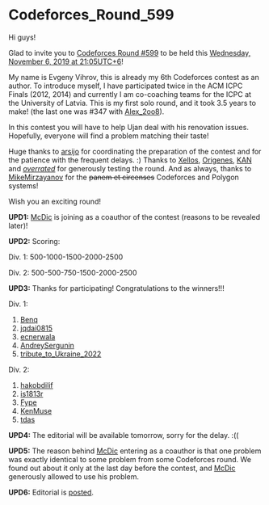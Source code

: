 # Codeforces_Round_599

Hi guys!

Glad to invite you to [Codeforces Round #599](https://codeforces.com/contests/1242) to be held this [Wednesday, November 6, 2019 at 21:05UTC+6](https://codeforces.com/https://www.timeanddate.com/worldclock/fixedtime.html?day=6&month=11&year=2019&hour=18&min=5&sec=0&p1=166)!

My name is Evgeny Vihrov, this is already my 6th Codeforces contest as an author. To introduce myself, I have participated twice in the ACM ICPC Finals (2012, 2014) and currently I am co-coaching teams for the ICPC at the University of Latvia. This is my first solo round, and it took 3.5 years to make! (the last one was #347 with [Alex_2oo8](https://codeforces.com/profile/Alex_2oo8 "International Grandmaster Alex_2oo8")).

In this contest you will have to help Ujan deal with his renovation issues. Hopefully, everyone will find a problem matching their taste!

Huge thanks to [arsijo](https://codeforces.com/profile/arsijo "International Grandmaster arsijo") for coordinating the preparation of the contest and for the patience with the frequent delays. :) Thanks to [Xellos](https://codeforces.com/profile/Xellos "International Grandmaster Xellos"), [Origenes](https://codeforces.com/profile/Origenes "Master Origenes"), [KAN](https://codeforces.com/profile/KAN "Grandmaster KAN") and [_overrated_](https://codeforces.com/profile/_overrated_ "Master _overrated_") for generously testing the round. And as always, thanks to [MikeMirzayanov](https://codeforces.com/profile/MikeMirzayanov "Headquarters, MikeMirzayanov") for the ~~panem et circenses~~ Codeforces and Polygon systems!

Wish you an exciting round!

**UPD1:** [McDic](https://codeforces.com/profile/McDic "Master McDic") is joining as a coauthor of the contest (reasons to be revealed later)!

**UPD2:** Scoring:

Div. 1: 500-1000-1500-2000-2500

Div. 2: 500-500-750-1500-2000-2500

**UPD3:** Thanks for participating! Congratulations to the winners!!!

Div. 1:

 1. [Benq](https://codeforces.com/profile/Benq "Legendary Grandmaster Benq")
2. [jqdai0815](https://codeforces.com/profile/jqdai0815 "Legendary Grandmaster jqdai0815")
3. [ecnerwala](https://codeforces.com/profile/ecnerwala "Legendary Grandmaster ecnerwala")
4. [AndreySergunin](https://codeforces.com/profile/AndreySergunin "Grandmaster AndreySergunin")
5. [tribute_to_Ukraine_2022](https://codeforces.com/profile/tribute_to_Ukraine_2022 "International Grandmaster tribute_to_Ukraine_2022")

Div. 2:

 1. [hakobdilif](https://codeforces.com/profile/hakobdilif "Newbie hakobdilif")
2. [is1813r](https://codeforces.com/profile/is1813r "Expert is1813r")
3. [Fype](https://codeforces.com/profile/Fype "Expert Fype")
4. [KenMuse](https://codeforces.com/profile/KenMuse "Expert KenMuse")
5. [tdas](https://codeforces.com/profile/tdas "Expert tdas")

**UPD4:** The editorial will be available tomorrow, sorry for the delay. :((

**UPD5:** The reason behind [McDic](https://codeforces.com/profile/McDic "Master McDic") entering as a coauthor is that one problem was exactly identical to some problem from some Codeforces round. We found out about it only at the last day before the contest, and [McDic](https://codeforces.com/profile/McDic "Master McDic") generously allowed to use his problem.

**UPD6:** Editorial is [posted](Tutorial_(en).md).

